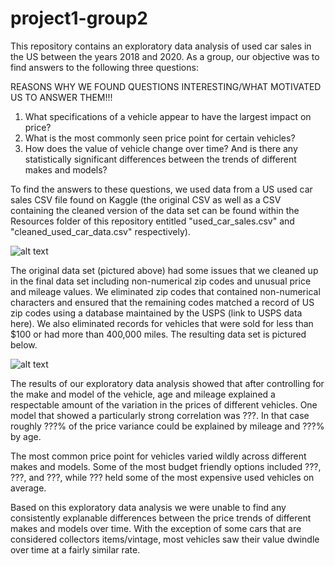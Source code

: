 # project1-group2

This repository contains an exploratory data analysis of used car sales in the US between the years 2018 and 2020. As a group, our objective was to find answers to the following three questions:

REASONS WHY WE FOUND QUESTIONS INTERESTING/WHAT MOTIVATED US TO ANSWER THEM!!!

1. What specifications of a vehicle appear to have the largest impact on price?
2. What is the most commonly seen price point for certain vehicles?
3. How does the value of vehicle change over time? And is there any statistically significant differences between the trends of different makes and models?

To find the answers to these questions, we used data from a US used car sales CSV file found on Kaggle (the original CSV as well as a CSV containing the cleaned version of the data set can be found within the Resources folder of this repository entitled "used_car_sales.csv" and "cleaned_used_car_data.csv" respectively).

![alt text](https://github.com/DanielPapp3/project1-group2/blob/main/Images/Original%20Dataset.PNG)

The original data set (pictured above) had some issues that we cleaned up in the final data set including non-numerical zip codes and unusual price and mileage values. We eliminated zip codes that contained non-numerical characters and ensured that the remaining codes matched a record of US zip codes using a database maintained by the USPS (link to USPS data here). We also eliminated records for vehicles that were sold for less than $100 or had more than 400,000 miles. The resulting data set is pictured below.

![alt text](https://github.com/DanielPapp3/project1-group2/blob/main/Images/Cleaned%20Dataset.PNG)

The results of our exploratory data analysis showed that after controlling for the make and model of the vehicle, age and mileage explained a respectable amount of the variation in the prices of different vehicles. One model that showed a particularly strong correlation was ???. In that case roughly ???% of the price variance could be explained by mileage and ???% by age.

The most common price point for vehicles varied wildly across different makes and models. Some of the most budget friendly options included ???, ???, and ???, while ??? held some of the most expensive used vehicles on average.

Based on this exploratory data analysis we were unable to find any consistently explanable differences between the price trends of different makes and models over time. With the exception of some cars that are considered collectors items/vintage, most vehicles saw their value dwindle over time at a fairly similar rate.
